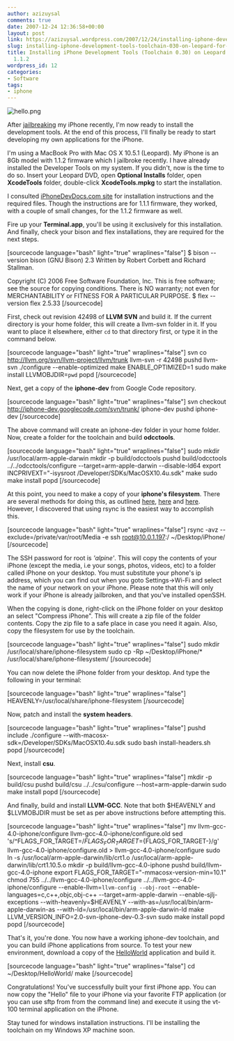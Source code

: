 ```yaml
---
author: azizuysal
comments: true
date: 2007-12-24 12:36:58+00:00
layout: post
link: https://azizuysal.wordpress.com/2007/12/24/installing-iphone-development-tools-toolchain-030-on-leopard-for-iphone-112/
slug: installing-iphone-development-tools-toolchain-030-on-leopard-for-iphone-112
title: Installing iPhone Development Tools (Toolchain 0.30) on Leopard for iPhone
  1.1.2
wordpress_id: 12
categories:
- Software
tags:
- iphone
---
```





![hello.png](http://azizuysal.files.wordpress.com/2010/12/hello.png)




After [jailbreaking](/2007/12/iphone-jailbreak-and-upgrade-to-112.html) my iPhone recently, I'm now ready to install the development tools. At the end of this process, I'll finally be ready to start developing my own applications for the iPhone.

I'm using a MacBook Pro with Mac OS X 10.5.1 (Leopard). My iPhone is an 8Gb model with 1.1.2 firmware which I jailbroke recently. I have already installed the Developer Tools on my system. If you didn't, now is the time to do so. Insert your Leopard DVD, open **Optional Installs** folder, open **XcodeTools** folder, double-click **XcodeTools.mpkg** to start the installation.

I consulted [iPhoneDevDocs.com site](http://idevdocs.com/tutorial.php?t=9) for installation instructions and the required files. Though the instructions are for 1.1.1 firmware, they worked, with a couple of small changes, for the 1.1.2 firmware as well.

Fire up your **Terminal.app**, you'll be using it exclusively for this installation. And finally, check your bison and flex installations, they are required for the next steps.

[sourcecode language="bash" light="true" wraplines="false"]
$ bison --version
bison (GNU Bison) 2.3
Written by Robert Corbett and Richard Stallman.

Copyright (C) 2006 Free Software Foundation, Inc.
This is free software; see the source for copying conditions.  There is NO
warranty; not even for MERCHANTABILITY or FITNESS FOR A PARTICULAR PURPOSE.
$ flex --version
flex 2.5.33
[/sourcecode]

First, check out revision 42498 of **LLVM SVN** and build it. If the current directory is your home folder, this will create a llvm-svn folder in it. If you want to place it elsewhere, either `cd` to that directory first, or type it in the command below.

[sourcecode language="bash" light="true" wraplines="false"]
svn co http://llvm.org/svn/llvm-project/llvm/trunk llvm-svn -r 42498
pushd llvm-svn
./configure --enable-optimized
make ENABLE_OPTIMIZED=1
sudo make install
LLVMOBJDIR=`pwd`
popd
[/sourcecode]

Next, get a copy of the **iphone-dev** from Google Code repository.

[sourcecode language="bash" light="true" wraplines="false"]
svn checkout http://iphone-dev.googlecode.com/svn/trunk/ iphone-dev
pushd iphone-dev
[/sourcecode]

The above command will create an iphone-dev folder in your home folder. Now, create a folder for the toolchain and build **odcctools**.

[sourcecode language="bash" light="true" wraplines="false"]
sudo mkdir /usr/local/arm-apple-darwin
mkdir -p build/odcctools
pushd build/odcctools
../../odcctools/configure --target=arm-apple-darwin --disable-ld64
export INCPRIVEXT="-isysroot /Developer/SDKs/MacOSX10.4u.sdk"
make
sudo make install
popd
[/sourcecode]

At this point, you need to make a copy of your **iphone's filesystem**. There are several methods for doing this, as outlined [here](http://iphone.fiveforty.net/wiki/index.php/Break_DMG_Password), [here](http://www.touchdev.net/wiki/Jailbreak_Guide) and [here](http://code.google.com/p/iphone-dev/wiki/Building). However, I discovered that using rsync is the easiest way to accomplish this.

[sourcecode language="bash" light="true" wraplines="false"]
rsync -avz --exclude=/private/var/root/Media -e ssh root@10.0.1.197:/ ~/Desktop/iPhone/
[/sourcecode]

The SSH password for root is _'alpine'_. This will copy the contents of your iPhone (except the media, i.e your songs, photos, videos, etc) to a folder called iPhone on your desktop. You must substitute your phone's ip address, which you can find out when you goto Settings->Wi-Fi and select the name of your network on your iPhone. Please note that this will only work if your iPhone is already jailbroken, and that you've installed openSSH.

When the copying is done, right-click on the iPhone folder on your desktop an select "Compress iPhone". This will create a zip file of the folder contents. Copy the zip file to a safe place in case you need it again. Also, copy the filesystem for use by the toolchain.

[sourcecode language="bash" light="true" wraplines="false"]
sudo mkdir /usr/local/share/iphone-filesystem
sudo cp -Rp ~/Desktop/iPhone/* /usr/local/share/iphone-filesystem/
[/sourcecode]

You can now delete the iPhone folder from your desktop. And type the following in your terminal:

[sourcecode language="bash" light="true" wraplines="false"]
HEAVENLY=/usr/local/share/iphone-filesystem
[/sourcecode]

Now, patch and install the **system headers**.

[sourcecode language="bash" light="true" wraplines="false"]
pushd include
./configure --with-macosx-sdk=/Developer/SDKs/MacOSX10.4u.sdk
sudo bash install-headers.sh
popd
[/sourcecode]

Next, install **csu**.

[sourcecode language="bash" light="true" wraplines="false"]
mkdir -p build/csu
pushd build/csu
../../csu/configure --host=arm-apple-darwin
sudo make install
popd
[/sourcecode]

And finally, build and install **LLVM-GCC**. Note that both $HEAVENLY and $LLVMOBJDIR must be set as per above instructions before attempting this.

[sourcecode language="bash" light="true" wraplines="false"]
mv llvm-gcc-4.0-iphone/configure llvm-gcc-4.0-iphone/configure.old
sed 's/^FLAGS_FOR_TARGET=$/FLAGS_FOR_TARGET=${FLAGS_FOR_TARGET-}/g' llvm-gcc-4.0-iphone/configure.old &gt; llvm-gcc-4.0-iphone/configure
sudo ln -s /usr/local/arm-apple-darwin/lib/crt1.o /usr/local/arm-apple-darwin/lib/crt1.10.5.o
mkdir -p build/llvm-gcc-4.0-iphone
pushd build/llvm-gcc-4.0-iphone
export FLAGS_FOR_TARGET="-mmacosx-version-min=10.1"
chmod 755 ../../llvm-gcc-4.0-iphone/configure
../../llvm-gcc-4.0-iphone/configure --enable-llvm=`llvm-config --obj-root` --enable-languages=c,c++,objc,obj-c++ --target=arm-apple-darwin --enable-sjlj-exceptions --with-heavenly=$HEAVENLY --with-as=/usr/local/bin/arm-apple-darwin-as --with-ld=/usr/local/bin/arm-apple-darwin-ld
make LLVM_VERSION_INFO=2.0-svn-iphone-dev-0.3-svn
sudo make install
popd
popd
[/sourcecode]

That's it, you're done. You now have a working iphone-dev toolchain, and you can build iPhone applications from source. To test your new environment, download a copy of the [HelloWorld](http://ellkro.jot.com/WikiHome/HelloWorldSrc-0_30.zip?cacheTime=1190196505745) application and build it.

[sourcecode language="bash" light="true" wraplines="false"]
cd ~/Desktop/HelloWorld/
make
[/sourcecode]

Congratulations! You've successfully built your first iPhone app. You can now copy the "Hello" file to your iPhone via your favorite FTP application (or you can use sftp from from the command line) and execute it using the vt-100 terminal application on the iPhone.

Stay tuned for windows installation instructions. I'll be installing the toolchain on my Windows XP machine soon.
